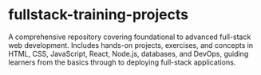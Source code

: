 # fullstack-training-projects
A comprehensive repository covering foundational to advanced full-stack web development. Includes hands-on projects, exercises, and concepts in HTML, CSS, JavaScript, React, Node.js, databases, and DevOps, guiding learners from the basics through to deploying full-stack applications.
